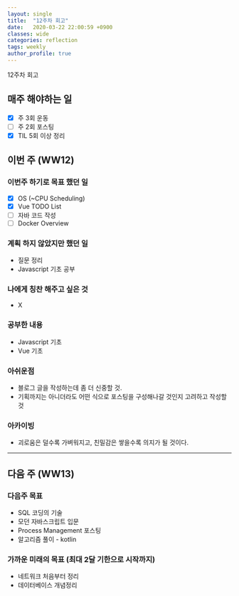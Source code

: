 ```yaml
---
layout: single
title:  "12주차 회고"
date:   2020-03-22 22:00:59 +0900
classes: wide
categories: reflection
tags: weekly
author_profile: true
---
```


12주차 회고

## 매주 해야하는 일

- [x] 주 3회 운동
- [ ] 주 2회 포스팅
- [x] TIL 5회 이상 정리

## 이번 주 (WW12)

### 이번주 하기로 목표 했던 일

- [x] OS (~CPU Scheduling)
- [x] Vue TODO List
- [ ] 자바 코드 작성
- [ ] Docker Overview

### 계획 하지 않았지만 했던 일

- 질문 정리
- Javascript 기초 공부

### 나에게 칭찬 해주고 싶은 것

- X

### 공부한 내용

- Javascript 기초
- Vue 기초

### 아쉬운점

- 블로그 글을 작성하는데 좀 더 신중할 것.
- 기획까지는 아니더라도 어떤 식으로 포스팅을 구성해나갈 것인지 고려하고 작성할 것

### 아카이빙

- 괴로움은 덜수록 가벼워지고, 친밀감은 쌓을수록 의지가 될 것이다.

---

## 다음 주 (WW13)

### 다음주 목표

- SQL 코딩의 기술
- 모던 자바스크립트 입문
- Process Management 포스팅
- 알고리즘 풀이 - kotlin

### 가까운 미래의 목표 (최대 2달 기한으로 시작까지)

- 네트워크 처음부터 정리
- 데이터베이스 개념정리
